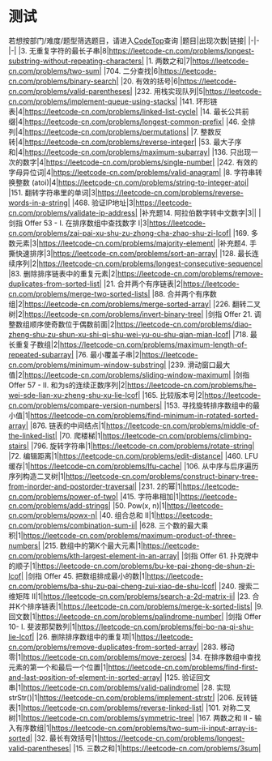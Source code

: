 # 测试
若想按部门/难度/题型筛选题目，请进入[CodeTop](https://codetop.cc)查询
|题目|出现次数|链接|
|-|-|-|
|3. 无重复字符的最长子串|8|https://leetcode-cn.com/problems/longest-substring-without-repeating-characters|
|1. 两数之和|7|https://leetcode-cn.com/problems/two-sum|
|704. 二分查找|6|https://leetcode-cn.com/problems/binary-search|
|20. 有效的括号|6|https://leetcode-cn.com/problems/valid-parentheses|
|232. 用栈实现队列|5|https://leetcode-cn.com/problems/implement-queue-using-stacks|
|141. 环形链表|4|https://leetcode-cn.com/problems/linked-list-cycle|
|14. 最长公共前缀|4|https://leetcode-cn.com/problems/longest-common-prefix|
|46. 全排列|4|https://leetcode-cn.com/problems/permutations|
|7. 整数反转|4|https://leetcode-cn.com/problems/reverse-integer|
|53. 最大子序和|4|https://leetcode-cn.com/problems/maximum-subarray|
|136. 只出现一次的数字|4|https://leetcode-cn.com/problems/single-number|
|242. 有效的字母异位词|4|https://leetcode-cn.com/problems/valid-anagram|
|8. 字符串转换整数 (atoi)|4|https://leetcode-cn.com/problems/string-to-integer-atoi|
|151. 翻转字符串里的单词|3|https://leetcode-cn.com/problems/reverse-words-in-a-string|
|468. 验证IP地址|3|https://leetcode-cn.com/problems/validate-ip-address|
|补充题14. 阿拉伯数字转中文数字|3||
|剑指 Offer 53 - I. 在排序数组中查找数字 I|3|https://leetcode-cn.com/problems/zai-pai-xu-shu-zu-zhong-cha-zhao-shu-zi-lcof|
|169. 多数元素|3|https://leetcode-cn.com/problems/majority-element|
|补充题4. 手撕快速排序|3|https://leetcode-cn.com/problems/sort-an-array|
|128. 最长连续序列|2|https://leetcode-cn.com/problems/longest-consecutive-sequence|
|83. 删除排序链表中的重复元素|2|https://leetcode-cn.com/problems/remove-duplicates-from-sorted-list|
|21. 合并两个有序链表|2|https://leetcode-cn.com/problems/merge-two-sorted-lists|
|88. 合并两个有序数组|2|https://leetcode-cn.com/problems/merge-sorted-array|
|226. 翻转二叉树|2|https://leetcode-cn.com/problems/invert-binary-tree|
|剑指 Offer 21. 调整数组顺序使奇数位于偶数前面|2|https://leetcode-cn.com/problems/diao-zheng-shu-zu-shun-xu-shi-qi-shu-wei-yu-ou-shu-qian-mian-lcof|
|718. 最长重复子数组|2|https://leetcode-cn.com/problems/maximum-length-of-repeated-subarray|
|76. 最小覆盖子串|2|https://leetcode-cn.com/problems/minimum-window-substring|
|239. 滑动窗口最大值|2|https://leetcode-cn.com/problems/sliding-window-maximum|
|剑指 Offer 57 - II. 和为s的连续正数序列|2|https://leetcode-cn.com/problems/he-wei-sde-lian-xu-zheng-shu-xu-lie-lcof|
|165. 比较版本号|2|https://leetcode-cn.com/problems/compare-version-numbers|
|153. 寻找旋转排序数组中的最小值|1|https://leetcode-cn.com/problems/find-minimum-in-rotated-sorted-array|
|876. 链表的中间结点|1|https://leetcode-cn.com/problems/middle-of-the-linked-list|
|70. 爬楼梯|1|https://leetcode-cn.com/problems/climbing-stairs|
|796. 旋转字符串|1|https://leetcode-cn.com/problems/rotate-string|
|72. 编辑距离|1|https://leetcode-cn.com/problems/edit-distance|
|460. LFU缓存|1|https://leetcode-cn.com/problems/lfu-cache|
|106. 从中序与后序遍历序列构造二叉树|1|https://leetcode-cn.com/problems/construct-binary-tree-from-inorder-and-postorder-traversal|
|231. 2的幂|1|https://leetcode-cn.com/problems/power-of-two|
|415. 字符串相加|1|https://leetcode-cn.com/problems/add-strings|
|50. Pow(x, n)|1|https://leetcode-cn.com/problems/powx-n|
|40. 组合总和 II|1|https://leetcode-cn.com/problems/combination-sum-ii|
|628. 三个数的最大乘积|1|https://leetcode-cn.com/problems/maximum-product-of-three-numbers|
|215. 数组中的第K个最大元素|1|https://leetcode-cn.com/problems/kth-largest-element-in-an-array|
|剑指 Offer 61. 扑克牌中的顺子|1|https://leetcode-cn.com/problems/bu-ke-pai-zhong-de-shun-zi-lcof|
|剑指 Offer 45. 把数组排成最小的数|1|https://leetcode-cn.com/problems/ba-shu-zu-pai-cheng-zui-xiao-de-shu-lcof|
|240. 搜索二维矩阵 II|1|https://leetcode-cn.com/problems/search-a-2d-matrix-ii|
|23. 合并K个排序链表|1|https://leetcode-cn.com/problems/merge-k-sorted-lists|
|9. 回文数|1|https://leetcode-cn.com/problems/palindrome-number|
|剑指 Offer 10- I. 斐波那契数列|1|https://leetcode-cn.com/problems/fei-bo-na-qi-shu-lie-lcof|
|26. 删除排序数组中的重复项|1|https://leetcode-cn.com/problems/remove-duplicates-from-sorted-array|
|283. 移动零|1|https://leetcode-cn.com/problems/move-zeroes|
|34. 在排序数组中查找元素的第一个和最后一个位置|1|https://leetcode-cn.com/problems/find-first-and-last-position-of-element-in-sorted-array|
|125. 验证回文串|1|https://leetcode-cn.com/problems/valid-palindrome|
|28. 实现 strStr()|1|https://leetcode-cn.com/problems/implement-strstr|
|206. 反转链表|1|https://leetcode-cn.com/problems/reverse-linked-list|
|101. 对称二叉树|1|https://leetcode-cn.com/problems/symmetric-tree|
|167. 两数之和 II - 输入有序数组|1|https://leetcode-cn.com/problems/two-sum-ii-input-array-is-sorted|
|32. 最长有效括号|1|https://leetcode-cn.com/problems/longest-valid-parentheses|
|15. 三数之和|1|https://leetcode-cn.com/problems/3sum|